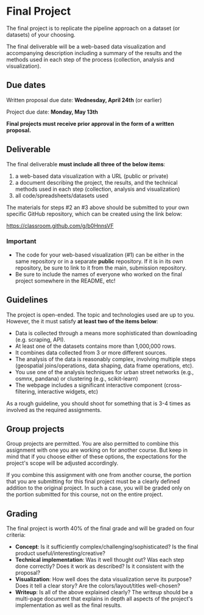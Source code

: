 # Final Project

The final project is to replicate the pipeline approach on a dataset (or
datasets) of your choosing.

The final deliverable will be a web-based data visualization
and accompanying description including a summary of the results and the methods
used in each step of the process (collection, analysis and
visualization).

## Due dates

Written proposal due date: **Wednesday, April 24th** (or earlier)

Project due date: **Monday, May 13th**

**Final projects must receive prior approval in the form of a written proposal.**

## Deliverable

The final deliverable **must include all three of the below items**:

1. a web-based data visualization with a URL (public or private)
1. a document describing the project, the results, and the technical methods used in each step (collection, analysis and visualization)
1. all code/spreadsheets/datasets used

The materials for steps #2 an #3 above should be submitted to your own specific GitHub repository, which can be created using the link below:

https://classroom.github.com/g/b0HnnsVF

### Important
- The code for your web-based visualization (#1) can be either in the same repository or in a separate **public** repository. If it is in its own repository, be sure to link to it from the main, submission repository. 
- Be sure to include the names of everyone who worked on the final project somewhere in the README, etc! 

## Guidelines

The project is open-ended. The topic and technologies used are up to you. However, the it must satisfy **at least two of the items below**:

- Data is collected through a means more sophisticated than downloading (e.g. scraping, API).
- At least one of the datasets contains more than 1,000,000 rows.
- It combines data collected from 3 or more different sources.
- The analysis of the data is reasonably complex, involving multiple steps (geospatial joins/operations, data shaping, data frame operations, etc).
- You use one of the analysis techniques for urban street networks (e.g., osmnx, pandana) or clustering (e.g., scikit-learn)
- The webpage includes a significant interactive component (cross-filtering, interactive widgets, etc)

As a rough guideline, you should shoot for something that is 3-4 times as involved as the required assignments.

## Group projects

Group projects are permitted. You are also permitted to combine this assignment with one you are working on for another course. But keep in mind that if you choose either of these options, the expectations for the project's scope will be adjusted accordingly.

If you combine this assignment with one from another course, the portion that you are submitting for this final project must be a clearly defined addition to the original project. In such a case, you will be graded only on the portion submitted for this course, not on the entire project.

## Grading

The final project is worth 40% of the final grade and will be graded on four criteria:

- **Concept**: Is it sufficiently complex/challenging/sophisticated? Is the final product useful/interesting/creative?
- **Technical implementation**: Was it well thought out? Was each step done correctly? Does it work as described? Is it consistent with the proposal?
- **Visualization**: How well does the data visualization serve its purpose? Does it tell a clear story? Are the colors/layout/titles well-chosen?
- **Writeup**: Is all of the above explained clearly? The writeup should be a multi-page document that explains in depth all aspects of the project's implementation as well as the final results.
